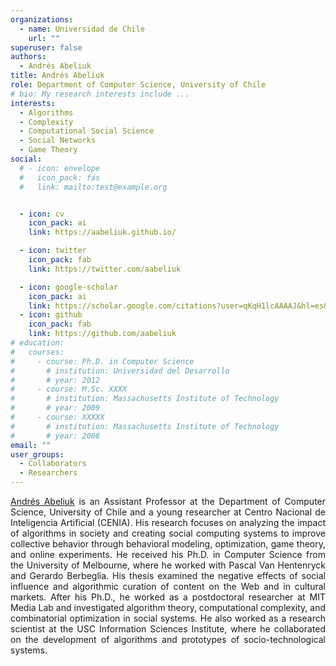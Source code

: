 ```yaml
---
organizations:
  - name: Universidad de Chile
    url: ""
superuser: false
authors:
  - Andrés Abeliuk
title: Andrés Abeliuk
role: Department of Computer Science, University of Chile
# bio: My research interests include ...
interests:
  - Algorithms
  - Complexity 
  - Computational Social Science
  - Social Networks
  - Game Theory
social:
  # - icon: envelope
  #   icon_pack: fas
  #   link: mailto:test@example.org


  - icon: cv
    icon_pack: ai
    link: https://aabeliuk.github.io/

  - icon: twitter
    icon_pack: fab
    link: https://twitter.com/aabeliuk    

  - icon: google-scholar
    icon_pack: ai
    link: https://scholar.google.com/citations?user=qKqH1lcAAAAJ&hl=es&oi=ao
  - icon: github
    icon_pack: fab
    link: https://github.com/aabeliuk
# education:
#   courses:
#     - course: Ph.D. in Computer Science
#       # institution: Universidad del Desarrollo
#       # year: 2012
#     - course: M.Sc. XXXX
#       # institution: Massachusetts Institute of Technology
#       # year: 2009
#     - course: XXXXX
#       # institution: Massachusetts Institute of Technology
#       # year: 2008
email: ""
user_groups:
  - Collaborators
  - Researchers
---
```

<p align="justify"> <a href="https://scholar.google.com/citations?user=qKqH1lcAAAAJ&hl=es&oi=ao">Andrés Abeliuk</a> is an Assistant Professor at the Department of Computer Science, University of Chile and a young researcher at Centro Nacional de Inteligencia Artificial (CENIA). His research focuses on analyzing the impact of algorithms in society and creating social computing systems to improve collective behavior through behavioral modeling, optimization, game theory, and online experiments. He received his Ph.D. in Computer Science from the University of Melbourne, where he worked with Pascal Van Hentenryck and Gerardo Berbeglia. His thesis examined the negative effects of social influence and algorithmic curation of content on the Web and in cultural markets. After his Ph.D., he worked as a postdoctoral researcher at MIT Media Lab and investigated algorithm theory, computational complexity, and combinatorial optimization in social systems. He also worked as a research scientist at the USC Information Sciences Institute, where he collaborated on the development of algorithms and prototypes of socio-technological systems.</p>